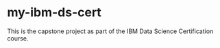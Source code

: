 # my-ibm-ds-cert
This is the capstone project as part of the IBM Data Science Certification course.
